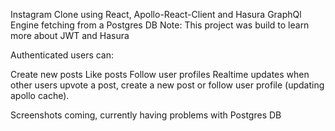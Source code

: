 Instagram Clone using React, Apollo-React-Client and Hasura GraphQl Engine fetching from a Postgres DB
Note: This project was build to learn more about JWT and Hasura

Authenticated users can:

Create new posts
Like posts
Follow user profiles
Realtime updates when other users upvote a post, create a new post or follow user profile (updating apollo cache).

Screenshots coming, currently having problems with Postgres DB